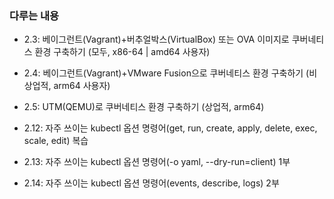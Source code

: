 ### 다루는 내용 
- 2.3: 베이그런트(Vagrant)+버추얼박스(VirtualBox) 또는 OVA 이미지로 쿠버네티스 환경 구축하기 (모두, x86-64 | amd64 사용자)
- 2.4: 베이그런트(Vagrant)+VMware Fusion으로 쿠버네티스 환경 구축하기 (비상업적, arm64 사용자)
- 2.5: UTM(QEMU)로 쿠버네티스 환경 구축하기 (상업적, arm64)

- 2.12: 자주 쓰이는 kubectl 옵션 명령어(get, run, create, apply, delete, exec, scale, edit) 복습
- 2.13: 자주 쓰이는 kubectl 옵션 명령어(-o yaml, --dry-run=client) 1부
- 2.14: 자주 쓰이는 kubectl 옵션 명령어(events, describe, logs) 2부
